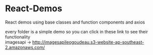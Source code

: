 # React-Demos
React demos using base classes and function components and axios

every folder is a simple demo so you can click in these link to see their functionality <br/>
imagesapi -> http://imagesapileogoudeau.s3-website-ap-southeast-2.amazonaws.com/
